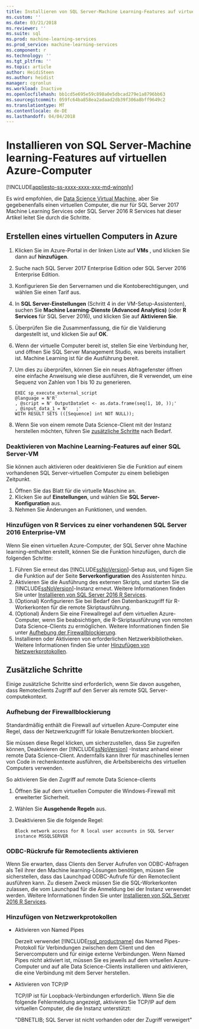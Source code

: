 ```yaml
---
title: Installieren von SQL Server-Machine Learning-Features auf virtuellen Azure-Computer | Microsoft Docs
ms.custom: ''
ms.date: 03/21/2018
ms.reviewer: ''
ms.suite: sql
ms.prod: machine-learning-services
ms.prod_service: machine-learning-services
ms.component: r
ms.technology: ''
ms.tgt_pltfrm: ''
ms.topic: article
author: HeidiSteen
ms.author: heidist
manager: cgronlun
ms.workload: Inactive
ms.openlocfilehash: bb1cd5e695e59c898a0e5dbcad279e1a8796bb63
ms.sourcegitcommit: 059fc64ba858ea2adaad2db39f306a8bff9649c2
ms.translationtype: MT
ms.contentlocale: de-DE
ms.lasthandoff: 04/04/2018
---
```

# <a name="install-sql-server-machine-learning-features-on-an-azure-virtual-machine"></a>Installieren von SQL Server-Machine learning-Features auf virtuellen Azure-Computer
[!INCLUDE[appliesto-ss-xxxx-xxxx-xxx-md-winonly](../../includes/appliesto-ss-xxxx-xxxx-xxx-md-winonly.md)]
 
Es wird empfohlen, die [Data Science Virtual Machine](ttps://docs.microsoft.com/azure/machine-learning/data-science-virtual-machine/provision-vm), aber Sie gegebenenfalls einen virtuellen Computer, die nur für SQL Server 2017 Machine Learning Services oder SQL Server 2016 R Services hat dieser Artikel leitet Sie durch die Schritte.

## <a name="create-a-virtual-machine-on-azure"></a>Erstellen eines virtuellen Computers in Azure

1. Klicken Sie im Azure-Portal in der linken Liste auf **VMs** , und klicken Sie dann auf **hinzufügen**.
2. Suche nach SQL Server 2017 Enterprise Edition oder SQL Server 2016 Enterprise Edition.
3. Konfigurieren Sie den Servernamen und die Kontoberechtigungen, und wählen Sie einen Tarif aus.
4. In **SQL Server-Einstellungen** (Schritt 4 in der VM-Setup-Assistenten), suchen Sie **Machine Learning-Dienste (Advanced Analytics)** (oder **R Services** für SQL Server 2016), und klicken Sie auf  **Aktivieren Sie**.
5. Überprüfen Sie die Zusammenfassung, die für die Validierung dargestellt ist, und klicken Sie auf **OK**.
6. Wenn der virtuelle Computer bereit ist, stellen Sie eine Verbindung her, und öffnen Sie SQL Server Management Studio, was bereits installiert ist. Machine Learning ist für die Ausführung bereit.
7. Um dies zu überprüfen, können Sie ein neues Abfragefenster öffnen eine einfache Anweisung wie diese ausführen, die R verwendet, um eine Sequenz von Zahlen von 1 bis 10 zu generieren.

    ```
    EXEC sp_execute_external_script
    @language = N'R'
    , @script = N' OutputDataSet <- as.data.frame(seq(1, 10, ));'
    , @input_data_1 = N'   ;'
    WITH RESULT SETS (([Sequence] int NOT NULL));
    ```

6. Wenn Sie von einem remote Data Science-Client mit der Instanz herstellen möchten, führen Sie [zusätzliche Schritte](#additional-steps) nach Bedarf.

### <a name="disable-machine-learning-features-on-a-sql-server-vm"></a>Deaktivieren von Machine Learning-Features auf einer SQL Server-VM

Sie können auch aktivieren oder deaktivieren Sie die Funktion auf einem vorhandenen SQL Server-virtuellen Computer zu einem beliebigen Zeitpunkt.

1. Öffnen Sie das Blatt für die virtuelle Maschine an.
2. Klicken Sie auf **Einstellungen**, und wählen Sie **SQL Server-Konfiguration** aus.
3. Nehmen Sie Änderungen an Funktionen, und wenden.

### <a name="existing"></a>Hinzufügen von R Services zu einer vorhandenen SQL Server 2016 Enterprise-VM

Wenn Sie einen virtuellen Azure-Computer, der SQL Server ohne Machine learning-enthalten erstellt, können Sie die Funktion hinzufügen, durch die folgenden Schritte:

1. Führen Sie erneut das [!INCLUDE[ssNoVersion](../../includes/ssnoversion-md.md)]-Setup aus, und fügen Sie die Funktion auf der Seite **Serverkonfiguration** des Assistenten hinzu.
2. Aktivieren Sie die Ausführung des externen Skripts, und starten Sie die [!INCLUDE[ssNoVersion](../../includes/ssnoversion-md.md)]-Instanz erneut. Weitere Informationen finden Sie unter [Installieren von SQL Server 2016 R Services](../install/sql-r-services-windows-install.md).
3. (Optional) Konfigurieren Sie bei Bedarf den Datenbankzugriff für R-Workerkonten für die remote Skriptausführung.
4. (Optional) Ändern Sie eine Firewallregel auf dem virtuellen Azure-Computer, wenn Sie beabsichtigen, die R-Skriptausführung von remoten Data Science-Clients zu ermöglichen. Weitere Informationen finden Sie unter [Aufhebung der Firewallblockierung](#firewall).
5. Installieren oder Aktivieren von erforderlichen Netzwerkbibliotheken. Weitere Informationen finden Sie unter [Hinzufügen von Netzwerkprotokollen](#network).

## <a name="additional-steps"></a>Zusätzliche Schritte

Einige zusätzliche Schritte sind erforderlich, wenn Sie davon ausgehen, dass Remoteclients Zugriff auf den Server als remote SQL Server-computekontext.

### <a name="firewall"></a>Aufhebung der Firewallblockierung

Standardmäßig enthält die Firewall auf virtuellen Azure-Computer eine Regel, dass der Netzwerkzugriff für lokale Benutzerkonten blockiert.

Sie müssen diese Regel klicken, um sicherzustellen, dass Sie zugreifen können, Deaktivieren der [!INCLUDE[ssNoVersion](../../includes/ssnoversion-md.md)] -Instanz anhand einer remote Data Science-Client.  Andernfalls kann Ihrer für maschinelles lernen von Code in rechenkontexte ausführen, die Arbeitsbereichs des virtuellen Computers verwenden.

So aktivieren Sie den Zugriff auf remote Data Science-clients

1. Öffnen Sie auf dem virtuellen Computer die Windows-Firewall mit erweiterter Sicherheit.
2. Wählen Sie **Ausgehende Regeln** aus.
3. Deaktivieren Sie die folgende Regel:
  
     `Block network access for R local user accounts in SQL Server instance MSSQLSERVER`
  
### <a name="enable-odbc-callbacks-for-remote-clients"></a>ODBC-Rückrufe für Remoteclients aktivieren

Wenn Sie erwarten, dass Clients den Server Aufrufen von ODBC-Abfragen als Teil ihrer den Machine learning-Lösungen benötigen, müssen Sie sicherstellen, dass das Launchpad ODBC-Aufrufe für den Remoteclient ausführen kann. Zu diesem Zweck müssen Sie die SQL-Workerkonten zulassen, die vom Launchpad für die Anmeldung bei der Instanz verwendet werden.
Weitere Informationen finden Sie unter [Installieren von SQL Server 2016 R Services](../install/sql-r-services-windows-install.md).

### <a name="network"></a>Hinzufügen von Netzwerkprotokollen

+ Aktivieren von Named Pipes
  
  Derzeit verwendet [!INCLUDE[rsql_productname](../../includes/rsql-productname-md.md)] das Named Pipes-Protokoll für Verbindungen zwischen dem Client und den Servercomputern und für einige externe Verbindungen. Wenn Named Pipes nicht aktiviert ist, müssen Sie es jeweils auf dem virtuellen Azure-Computer und auf alle Data Science-Clients installieren und aktivieren, die eine Verbindung mit dem Server herstellen.
  
+ Aktivieren von TCP/IP

  TCP/IP ist für Loopback-Verbindungen erforderlich. Wenn Sie die folgende Fehlermeldung angezeigt, aktivieren Sie TCP/IP auf dem virtuellen Computer, die die Instanz unterstützt:

  "DBNETLIB; SQL Server ist nicht vorhanden oder der Zugriff verweigert"